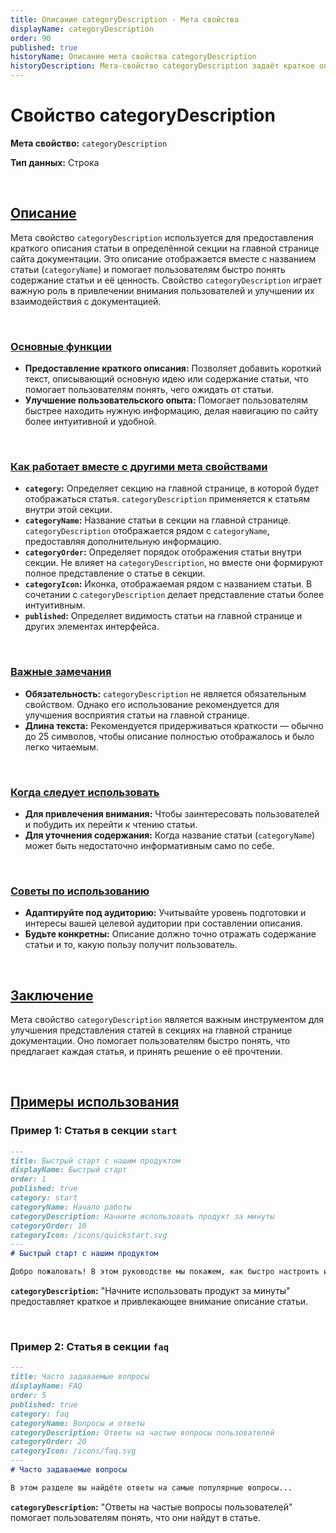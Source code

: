 ```yaml
---
title: Описание categoryDescription - Мета свойства
displayName: categoryDescription
order: 90
published: true
historyName: Описание мета свойства categoryDescription
historyDescription: Мета-свойство categoryDescription задаёт краткое описание статьи в секции на главной странице для улучшения навигации.
---
```


# Свойство categoryDescription

**Мета свойство:** `categoryDescription`

**Тип данных:** Строка

<br/>

## [Описание](description)

Мета свойство `categoryDescription` используется для предоставления краткого описания статьи в определённой секции на главной странице сайта документации.
Это описание отображается вместе с названием статьи (`categoryName`) и помогает пользователям быстро понять содержание статьи и её ценность.
Свойство `categoryDescription` играет важную роль в привлечении внимания пользователей и улучшении их взаимодействия с документацией.

<br/>

### [Основные функции](basic-functions)

- **Предоставление краткого описания:** Позволяет добавить короткий текст, описывающий основную идею или содержание статьи, что помогает пользователям
понять, чего ожидать от статьи.
- **Улучшение пользовательского опыта:** Помогает пользователям быстрее находить нужную информацию, делая навигацию по сайту более интуитивной и удобной.

<br/>

### [Как работает вместе с другими мета свойствами](with-other-properties)

- **`category`:** Определяет секцию на главной странице, в которой будет отображаться статья. `categoryDescription` применяется к статьям внутри этой секции.
- **`categoryName`:** Название статьи в секции на главной странице. `categoryDescription` отображается рядом с `categoryName`, предоставляя дополнительную информацию.
- **`categoryOrder`:** Определяет порядок отображения статьи внутри секции. Не влияет на `categoryDescription`, но вместе они формируют полное представление о статье в секции.
- **`categoryIcon`:** Иконка, отображаемая рядом с названием статьи. В сочетании с `categoryDescription` делает представление статьи более интуитивным.
- **`published`:** Определяет видимость статьи на главной странице и других элементах интерфейса.

<br/>

### [Важные замечания](notes)

- **Обязательность:** `categoryDescription` не является обязательным свойством. Однако его использование рекомендуется для улучшения восприятия статьи на главной странице.
- **Длина текста:** Рекомендуется придерживаться краткости — обычно до 25 символов, чтобы описание полностью отображалось и было легко читаемым.

<br/>

### [Когда следует использовать](when-to-use)

- **Для привлечения внимания:** Чтобы заинтересовать пользователей и побудить их перейти к чтению статьи.
- **Для уточнения содержания:** Когда название статьи (`categoryName`) может быть недостаточно информативным само по себе.

<br/>

### [Советы по использованию](advice)

- **Адаптируйте под аудиторию:** Учитывайте уровень подготовки и интересы вашей целевой аудитории при составлении описания.
- **Будьте конкретны:** Описание должно точно отражать содержание статьи и то, какую пользу получит пользователь.

<br/>

## [Заключение](conclusion)

Мета свойство `categoryDescription` является важным инструментом для улучшения представления статей в секциях на главной странице документации.
Оно помогает пользователям быстро понять, что предлагает каждая статья, и принять решение о её прочтении.

<br/>

## [Примеры использования](examples)

### Пример 1: Статья в секции `start`

```md
---
title: Быстрый старт с нашим продуктом
displayName: Быстрый старт
order: 1
published: true
category: start
categoryName: Начало работы
categoryDescription: Начните использовать продукт за минуты
categoryOrder: 10
categoryIcon: /icons/quickstart.svg
---
# Быстрый старт с нашим продуктом

Добро пожаловать! В этом руководстве мы покажем, как быстро настроить и начать работать с нашим продуктом...
```

**`categoryDescription`:** "Начните использовать продукт за минуты" предоставляет краткое и привлекающее внимание описание статьи.

<br/>

### Пример 2: Статья в секции `faq`

```md
---
title: Часто задаваемые вопросы
displayName: FAQ
order: 5
published: true
category: faq
categoryName: Вопросы и ответы
categoryDescription: Ответы на частые вопросы пользователей
categoryOrder: 20
categoryIcon: /icons/faq.svg
---
# Часто задаваемые вопросы

В этом разделе вы найдёте ответы на самые популярные вопросы...
```

**`categoryDescription`:** "Ответы на частые вопросы пользователей" помогает пользователям понять, что они найдут в статье.

